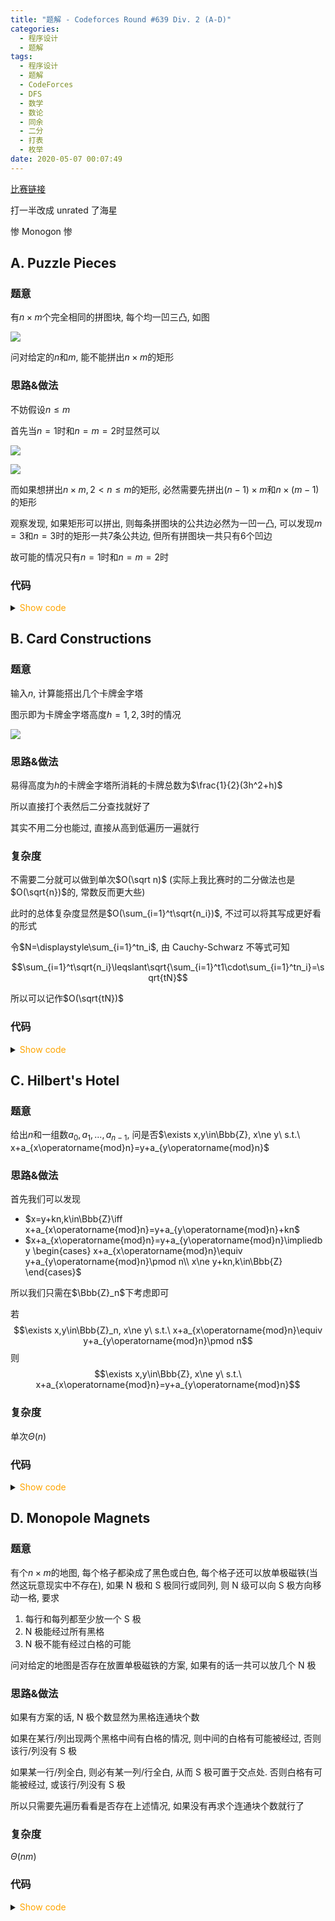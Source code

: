 ```yaml
---
title: "题解 - Codeforces Round #639 Div. 2 (A-D)"
categories:
  - 程序设计
  - 题解
tags:
  - 程序设计
  - 题解
  - CodeForces
  - DFS
  - 数学
  - 数论
  - 同余
  - 二分
  - 打表
  - 枚举
date: 2020-05-07 00:07:49
---
```


[比赛链接](https://codeforces.com/contest/1345)

打一半改成 unrated 了海星

惨 Monogon 惨

<!--more-->

## A. Puzzle Pieces

### 题意

有$n\times m$个完全相同的拼图块, 每个均一凹三凸, 如图

![](A_1.bmp)

问对给定的$n$和$m$, 能不能拼出$n\times m$的矩形

### 思路&做法

不妨假设$n\leqslant m$

首先当$n=1$时和$n=m=2$时显然可以

![](A_2.bmp)

![](A_3.bmp)

而如果想拼出$n\times m,2<n\leqslant m$的矩形, 必然需要先拼出$(n-1)\times m$和$n\times(m-1)$的矩形

观察发现, 如果矩形可以拼出, 则每条拼图块的公共边必然为一凹一凸, 可以发现$m=3$和$n=3$时的矩形一共$7$条公共边, 但所有拼图块一共只有$6$个凹边

故可能的情况只有$n=1$时和$n=m=2$时

### 代码

<details>
<summary><font color='orange'>Show code</font></summary>

```cpp
/*
 * @Author: Tifa
 * @LastEditTime: 2020-05-07 00:27:19
 * @Description:
 */
int main() {
  int _T_;
  cin >> _T_;
  while (_T_--) {
    int n, m;
    cin >> n >> m;
    if (n == 1 || m == 1 || (n == 2 && m == 2))
      cout << "YES" << endl;
    else
      cout << "NO" << endl;
  }
  return 0;
}
```

</details>

## B. Card Constructions

### 题意

输入$n$, 计算能搭出几个卡牌金字塔

图示即为卡牌金字塔高度$h=1,2,3$时的情况

![](B_1.bmp)

### 思路&做法

易得高度为$h$的卡牌金字塔所消耗的卡牌总数为$\frac{1}{2}(3h^2+h)$

所以直接打个表然后二分查找就好了

其实不用二分也能过, 直接从高到低遍历一遍就行

### 复杂度

不需要二分就可以做到单次$O(\sqrt n)$ (实际上我比赛时的二分做法也是$O(\sqrt{n})$的, 常数反而更大些)

此时的总体复杂度显然是$O(\sum_{i=1}^t\sqrt{n_i})$, 不过可以将其写成更好看的形式

令$N=\displaystyle\sum_{i=1}^tn_i$, 由 Cauchy-Schwarz 不等式可知

$$\sum_{i=1}^t\sqrt{n_i}\leqslant\sqrt{\sum_{i=1}^t1\cdot\sum_{i=1}^tn_i}=\sqrt{tN}$$

所以可以记作$O(\sqrt{tN})$

### 代码

<details>
<summary><font color='orange'>Show code</font></summary>

```cpp
/*
 * @Author: Tifa
 * @LastEditTime: 2020-05-07 00:34:48
 * @Description:
 */
u64 f[N];
int main() {
  for (u64 i = 1; i < N; ++i) f[i] = (3 * i * i + i) / 2;
  int _T_;
  cin >> _T_;
  while (_T_--) {
    int n;
    cin >> n;
    if (n < 2) {
      cout << 0 << endl;
      continue;
    }
    int pos = lower_bound(f, f + N, n) - f, cnt = 1;
    while (pos) {
      if (pos == 0 || f[pos] == n) {
        cout << cnt << endl;
        break;
      }
      n -= f[pos - 1];
      if (n < 2) {
        cout << cnt << endl;
        break;
      }
      ++cnt;
      pos = lower_bound(f, f + N, n) - f;
    }
  }
  return 0;
}
```

</details>

## C. Hilbert's Hotel

### 题意

给出$n$和一组数$a_0,a_1,...,a_{n-1}$, 问是否$\exists x,y\in\Bbb{Z}, x\ne y\ s.t.\ x+a_{x\operatorname{mod}n}=y+a_{y\operatorname{mod}n}$

### 思路&做法

首先我们可以发现

- $x=y+kn,k\in\Bbb{Z}\iff x+a_{x\operatorname{mod}n}=y+a_{y\operatorname{mod}n}+kn$
- $x+a_{x\operatorname{mod}n}=y+a_{y\operatorname{mod}n}\impliedby \begin{cases}
  x+a_{x\operatorname{mod}n}\equiv y+a_{y\operatorname{mod}n}\pmod n\\
  x\ne y+kn,k\in\Bbb{Z}
\end{cases}$

所以我们只需在$\Bbb{Z}_n$下考虑即可

若
$$\exists x,y\in\Bbb{Z}_n, x\ne y\ s.t.\ x+a_{x\operatorname{mod}n}\equiv y+a_{y\operatorname{mod}n}\pmod n$$
则
$$\exists x,y\in\Bbb{Z}, x\ne y\ s.t.\ x+a_{x\operatorname{mod}n}=y+a_{y\operatorname{mod}n}$$

### 复杂度

单次$\Theta(n)$

### 代码

<details>
<summary><font color='orange'>Show code</font></summary>

```cpp
/*
 * @Author: Tifa
 * @LastEditTime: 2020-05-07 00:37:12
 * @Description:
 */
int a[N];
int main() {
  int _T_;
  cin >> _T_;
  while (_T_--) {
    set<int> s;
    int      n;
    cin >> n;
    if (n == 1) {
      cin >> n;
      cout << "YES" << endl;
      continue;
    }
    for (int i = 0; i < n; ++i) { cin >> a[i]; }
    for (int i = 0; i < n; ++i) {
      if (s.count(((i + a[i % n]) % n + n) % n)) {
        cout << "NO" << endl;
        goto __END;
      }
      s.insert(((i + a[i % n]) % n + n) % n);
    }
    cout << "YES" << endl;
  __END:;
  }
  return 0;
}
```

</details>

## D. Monopole Magnets

### 题意

有个$n\times m$的地图, 每个格子都染成了黑色或白色, 每个格子还可以放单极磁铁(当然这玩意现实中不存在), 如果 N 极和 S 极同行或同列, 则 N 级可以向 S 极方向移动一格, 要求

1. 每行和每列都至少放一个 S 极
1. N 极能经过所有黑格
1. N 极不能有经过白格的可能

问对给定的地图是否存在放置单极磁铁的方案, 如果有的话一共可以放几个 N 极

### 思路&做法

如果有方案的话, N 极个数显然为黑格连通块个数

如果在某行/列出现两个黑格中间有白格的情况, 则中间的白格有可能被经过, 否则该行/列没有 S 极

如果某一行/列全白, 则必有某一列/行全白, 从而 S 极可置于交点处. 否则白格有可能被经过, 或该行/列没有 S 极

所以只需要先遍历看看是否存在上述情况, 如果没有再求个连通块个数就行了

### 复杂度

$\Theta(nm)$

### 代码

<details>
<summary><font color='orange'>Show code</font></summary>

```cpp
/*
 * @Author: Tifa
 * @LastEditTime: 2020-05-07 11:47:49
 * @Description:
 */
const int d[][2] = {{0, 1}, {1, 0}, {0, -1}, {-1, 0}};

char _[N][N];
bool vis[N][N];
int  n, m;

bool dfs(int x, int y) {
  if (vis[x][y] || _[x][y] == '.') return 0;
  vis[x][y] = 1;
  for (const int* i : d) {
    int now_x = x + *i, now_y = y + *(i + 1);
    if (now_x <= 0 || now_y <= 0 || now_x > n || now_y > m) continue;
    dfs(now_x, now_y);
  }
  return 1;
}

int main() {
  scanf("%d %d\n", &n, &m);
  _for(i, 1, n) {
    fgets(_[i] + 1, m + 1, stdin);
    if (_[i][1] == 10) fgets(_[i] + 1, m + 1, stdin);
  }

  int while_line = 0, while_col = 0;
  for (int i = 1, f; i <= n; ++i) {
    f = 1;
    _for(j, 1, m) if (_[i][j] == '#') f = 0;
    while_line += f;
  }
  for (int i = 1, f; i <= m; ++i) {
    f = 1;
    _for(j, 1, n) if (_[j][i] == '#') f = 0;
    while_col += f;
  }
  if ((while_line == 0) ^ (while_col == 0)) {
    puts("-1");
    return 0;
  }

  for (int i = 1, l, r; i <= n; ++i) {
    l = r = 0;
    _for(j, 1, m) if (_[i][j] == '#') {
      l = j;
      break;
    }
    _fd(j, m, 1) if (_[i][j] == '#') {
      r = j;
      break;
    }
    _for(j, l, r) if (_[i][j] == '.') {
      puts("-1");
      return 0;
    }
  }
  for (int i = 1, l, r; i <= m; ++i) {
    l = r = 0;
    _for(j, 1, n) if (_[j][i] == '#') {
      l = j;
      break;
    }
    _fd(j, n, 1) if (_[j][i] == '#') {
      r = j;
      break;
    }
    _for(j, l, r) if (_[j][i] == '.') {
      puts("-1");
      return 0;
    }
  }
  int cnt = 0;
  _for(i, 1, n) _for(j, 1, m) cnt += dfs(i, j);
  printf("%d\n", cnt);
  return 0;
}
```

</details>
